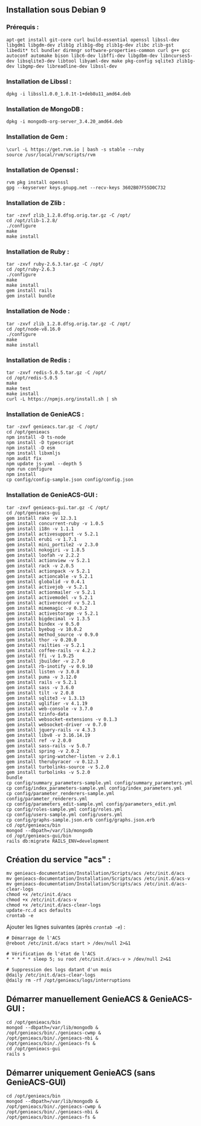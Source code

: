 ## Installation sous Debian 9
### Prérequis :

    apt-get install git-core curl build-essential openssl libssl-dev  libgdm1 libgdm-dev zlib1g zlib1g-dbg zlib1g-dev zlibc zlib-gst libedit* tcl bundler dirmngr software-properties-common curl g++ gcc autoconf automake bison libc6-dev libffi-dev libgdbm-dev libncurses5-dev libsqlite3-dev libtool libyaml-dev make pkg-config sqlite3 zlib1g-dev libgmp-dev libreadline-dev libssl-dev

### Installation de Libssl :

    dpkg -i libssl1.0.0_1.0.1t-1+deb8u11_amd64.deb

### Installation de MongoDB :

    dpkg -i mongodb-org-server_3.4.20_amd64.deb

### Installation de Gem :

    \curl -L https://get.rvm.io | bash -s stable --ruby
    source /usr/local/rvm/scripts/rvm

### Installation de Openssl :

    rvm pkg install openssl
    gpg --keyserver keys.gnupg.net --recv-keys 3602B07F55D0C732

### Installation de Zlib :

    tar -zxvf zlib_1.2.8.dfsg.orig.tar.gz -C /opt/
    cd /opt/zlib-1.2.8/
    ./configure
    make
    make install

### Installation de Ruby :

    tar -zxvf ruby-2.6.3.tar.gz -C /opt/
    cd /opt/ruby-2.6.3
    ./configure
    make
    make install
    gem install rails
    gem install bundle

### Installation de Node :

    tar -zxvf zlib_1.2.8.dfsg.orig.tar.gz -C /opt/
    cd /opt/node-v8.16.0
    ./configure
    make
    make install

### Installation de Redis :

    tar -zxvf redis-5.0.5.tar.gz -C /opt/
    cd /opt/redis-5.0.5
    make
    make test
    make install
    curl -L https://npmjs.org/install.sh | sh

### Installation de GenieACS :

    tar -zxvf genieacs.tar.gz -C /opt/
    cd /opt/genieacs
    npm install -D ts-node
    npm install -D typescript
    npm install -D esm
    npm install libxmljs
    npm audit fix
    npm update js-yaml --depth 5
    npm run configure
    npm install
    cp config/config-sample.json config/config.json

### Installation de GenieACS-GUI :

    tar -zxvf genieacs-gui.tar.gz -C /opt/
    cd /opt/genieacs-gui
    gem install rake -v 12.3.1
    gem install concurrent-ruby -v 1.0.5
    gem install i18n -v 1.1.1
    gem install activesupport -v 5.2.1
    gem install erubi -v 1.7.1
    gem install mini_portile2 -v 2.3.0
    gem install nokogiri -v 1.8.5
    gem install loofah -v 2.2.2
    gem install actionview -v 5.2.1
    gem install rack -v 2.0.5
    gem install actionpack -v 5.2.1
    gem install actioncable -v 5.2.1
    gem install globalid -v 0.4.1
    gem install activejob -v 5.2.1
    gem install actionmailer -v 5.2.1
    gem install activemodel -v 5.2.1
    gem install activerecord -v 5.2.1
    gem install mimemagic -v 0.3.2
    gem install activestorage -v 5.2.1
    gem install bigdecimal -v 1.3.5
    gem install bindex -v 0.5.0
    gem install byebug -v 10.0.2
    gem install method_source -v 0.9.0
    gem install thor -v 0.20.0
    gem install railties -v 5.2.1
    gem install coffee-rails -v 4.2.2
    gem install ffi -v 1.9.25
    gem install jbuilder -v 2.7.0
    gem install rb-inotify -v 0.9.10
    gem install listen -v 3.0.8
    gem install puma -v 3.12.0
    gem install rails -v 5.2.1
    gem install sass -v 3.6.0
    gem install tilt -v 2.0.8
    gem install sqlite3 -v 1.3.13
    gem install uglifier -v 4.1.19
    gem install web-console -v 3.7.0
    gem install tzinfo-data
    gem install websocket-extensions -v 0.1.3
    gem install websocket-driver -v 0.7.0
    gem install jquery-rails -v 4.3.3
    gem install libv8 -v 3.16.14.19
    gem install ref -v 2.0.0
    gem install sass-rails -v 5.0.7
    gem install spring -v 2.0.2
    gem install spring-watcher-listen -v 2.0.1
    gem install therubyracer -v 0.12.3
    gem install turbolinks-source -v 5.2.0
    gem install turbolinks -v 5.2.0
    bundle
    cp config/summary_parameters-sample.yml config/summary_parameters.yml
    cp config/index_parameters-sample.yml config/index_parameters.yml
    cp config/parameter_renderers-sample.yml config/parameter_renderers.yml
    cp config/parameters_edit-sample.yml config/parameters_edit.yml
    cp config/roles-sample.yml config/roles.yml
    cp config/users-sample.yml config/users.yml
    cp config/graphs-sample.json.erb config/graphs.json.erb
    cd /opt/genieacs/bin
    mongod --dbpath=/var/lib/mongodb
    cd /opt/genieacs-gui/bin
    rails db:migrate RAILS_ENV=development

## Création du service "acs" :

    mv genieacs-documentation/Installation/Scripts/acs /etc/init.d/acs
    mv genieacs-documentation/Installation/Scripts/acs /etc/init.d/acs-v
    mv genieacs-documentation/Installation/Scripts/acs /etc/init.d/acs-clear-logs
    chmod +x /etc/init.d/acs
    chmod +x /etc/init.d/acs-v
    chmod +x /etc/init.d/acs-clear-logs
    update-rc.d acs defaults
    crontab -e

Ajouter les lignes suivantes (après *`crontab -e`*) :

    # Démarrage de l'ACS
	@reboot /etc/init.d/acs start > /dev/null 2>&1

	# Vérification de l'état de l'ACS
	* * * * * sleep 5; su root /etc/init.d/acs-v > /dev/null 2>&1

	# Suppression des logs datant d'un mois
	@daily /etc/init.d/acs-clear-logs
	@daily rm -rf /opt/genieacs/logs/interruptions

## Démarrer manuellement GenieACS & GenieACS-GUI :

    cd /opt/genieacs/bin
    mongod --dbpath=/var/lib/mongodb &
    /opt/genieacs/bin/./genieacs-cwmp &
    /opt/genieacs/bin/./genieacs-nbi &
    /opt/genieacs/bin/./genieacs-fs &
    cd /opt/genieacs-gui
    rails s
    
## Démarrer uniquement GenieACS (sans GenieACS-GUI)
    cd /opt/genieacs/bin
    mongod --dbpath=/var/lib/mongodb &
    /opt/genieacs/bin/./genieacs-cwmp &
    /opt/genieacs/bin/./genieacs-nbi &
    /opt/genieacs/bin/./genieacs-fs &